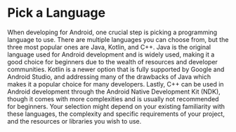 # Pick a Language

When developing for Android, one crucial step is picking a programming language to use. There are multiple languages you can choose from, but the three most popular ones are Java, Kotlin, and C++. Java is the original language used for Android development and is widely used, making it a good choice for beginners due to the wealth of resources and developer communities. Kotlin is a newer option that is fully supported by Google and Android Studio, and addressing many of the drawbacks of Java which makes it a popular choice for many developers. Lastly, C++ can be used in Android development through the Android Native Development Kit (NDK), though it comes with more complexities and is usually not recommended for beginners. Your selection might depend on your existing familiarity with these languages, the complexity and specific requirements of your project, and the resources or libraries you wish to use.